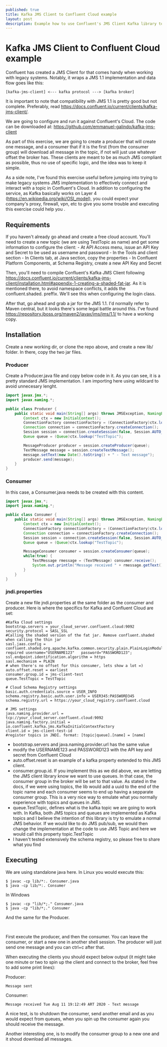 ```yaml
---
published: true
title: Kafka JMS Client to Confluent Cloud example
layout: post
description: Example how to use Confluent's JMS Client Kafka library to connect from legacy systems
---
```


# Kafka JMS Client to Confluent Cloud example

Confluent has created a JMS Client for that comes handy when working with legacy systems. Notably, it wraps a JMS 1.1 implementation and data flow goes like this:
```
[kafka-jms-client] <--- kafka protocol ---> [kafka broker]
``` 

It is important to note that compatibility with JMS 1.1 is pretty good but not complete. Preferably, read https://docs.confluent.io/current/clients/kafka-jms-client/.


We are going to configure and run it against Confluent's Cloud. The code can be downloaded at: https://github.com/emmanuel-galindo/kafka-jms-client

As part of this exercise, we are going to create a producer that will create one message, and a consumer that if it is the first (from the consumer group) will download all message in the topic, if not will just use whatever offset the broker has. These clients are meant to be as much JMS compliant as possible, thus no use of specific logic, and the idea was to keep it simple. 

As a side note, I've found this exercise useful before jumping into trying to make legacy systems JMS implementation to effectively connect and interact with a topic in Confluent's Cloud. In addition to configuring the service, as Kafka basically works on Layer 4 (https://en.wikipedia.org/wiki/OSI_model), you could expect your company's proxy, firewall, vpn, etc to give you some trouble and executing this exercise could help you . 

## Requirements

If you haven't already go ahead and create a free cloud account.
You'll need to create a new topic (we are using TestTopic as name) and get some information to configure the client:
    - At API Access menu, issue an API Key and Secret to be used as username and password
    - In the Tools and client section
        - In Clients tab, at Java section, copy the properties
        - In Confluent Platform Components, at Schema Registry, create a new API Key and Secret

Then, you'll need to compile Confluent's Kafka JMS Client following https://docs.confluent.io/current/clients/kafka-jms-client/installation.html#appendix-1-creating-a-shaded-fat-jar. As it is mentioned there, to avoid namespace conflicts, it adds the confluent.shaded. preffix. We'll see this when configuring the login class.

After that, go ahead and grab a jar for the JMS 1.1. I'd normally refer to Maven central, but it looks there's some legal battle around this. I've found https://repository.jboss.org/maven2/javax/jms/jms/1.1/ to have a working copy. 

## Installation

Create a new working dir, or clone the repo above, and create a new lib/ folder. In there, copy the two jar files.

### Producer

Create a Producer.java file and copy below code in it. As you can see, it is a pretty standard JMS implementation. I am importing here using wildcard to avoid unnecesary lenght.

```java
import javax.jmx.*;
import javax.naming.*;

public class Producer {
    public static void main(String[] args) throws JMSException, NamingException {
        Context ctx = new InitialContext();
        ConnectionFactory connectionFactory = (ConnectionFactory)ctx.lookup("ConnectionFactory");
        Connection connection = connectionFactory.createConnection();
        Session session = connection.createSession(false, Session.AUTO_ACKNOWLEDGE);
        Queue queue = (Queue)ctx.lookup("TestTopic");

        MessageProducer producer = session.createProducer(queue);
        TextMessage message = session.createTextMessage();
        message.setText(new Date().toString() + " - Text message");
        producer.send(message);
    }
}
```

### Consumer
In this case, a Consumer.java needs to be created with this content.

```java
import javax.jmx.*;
import javax.naming.*;

public class Consumer {
    public static void main(String[] args) throws JMSException, NamingException {
        Context ctx = new InitialContext();
        ConnectionFactory connectionFactory = (ConnectionFactory)ctx.lookup("ConnectionFactory");
        Connection connection = connectionFactory.createConnection();
        Session session = connection.createSession(false, Session.AUTO_ACKNOWLEDGE);
        Queue queue = (Queue)ctx.lookup("TestTopic");

        MessageConsumer consumer = session.createConsumer(queue);
        while(true) {
            TextMessage rmessage = (TextMessage) consumer.receive();
            System.out.println("Message received " + rmessage.getText());
        }
    }
}
```

### jndi.properties 
Create a new file jndi.properties at the same folder as the consumer and producer. Here is where the specifics for Kafka and Confluent Cloud are set:

```
#Kafka Cloud settings
bootstrap.servers = your_cloud_server.confluent.cloud:9092
security.protocol = SASL_SSL
#Calling the shaded version of the fat jar. Remove confluent.shaded when calling the thin jar
sasl.jaas.config = confluent.shaded.org.apache.kafka.common.security.plain.PlainLoginModule   required username="USERNAME123"   password="PASSWORD123"; 
ssl.endpoint.identification.algorithm = https
sasl.mechanism = PLAIN
# when there's no offset for this consumer, lets show a lot =)
auto.offset.reset = earliest
consumer.group.id = jms-client-test
queue.TestTopic = TestTopic

# Cloud Schema Registry settings
basic.auth.credentials.source = USER_INFO
schema.registry.basic.auth.user.info = USER345:PASSWORD345
schema.registry.url = https://your_cloud_registry.confluent.cloud

# JMS settings
java.naming.provider.url = tcp://your_cloud_server.confluent.cloud:9092
java.naming.factory.initial = io.confluent.kafka.jms.KafkaInitialContextFactory
client.id = jms-client-test-id
#register topics in JNDI. format: [topic|queue].[name] = [name] 
```

- bootstrap.servers and java.naming.provider.url has the same value
- modify the USERNAME123 and PASSWORD123 with the API key and secret from Confluent Cloud
- auto.offset.reset is an example of a kafka property extended to this JMS client. 
- consumer.group.id. If you implement this as we did above, we are letting the JMS client library know we want to use queues. In that case, the consumer group in the broker will be set to that value. As stated in the docs, if we were using topics, the lib would add a uuid to the end of the topic name and each consumer seems to end up having a sepparate consumer group. This is a very nice way to emulate what you normally experience with topics and queues in JMS.
- queue.TestTopic, defines what is the kafka topic we are going to work with. In Kafka, both JMS topics and queues are implemented as Kafka topics and I believe the intention of this library is try to emulate a normal JMS behavior. If we would like to do JMS pub/sub, we would then change the implementation at the code to use JMS Topic and here we would call this property topic.TestTopic
- I haven't tested extensively the schema registry, so please free to share what you find

## Executing 

We are using standalone java here. In Linux you would execute this:
```shell
$ javac -cp lib/*:. Consumer.java
$ java -cp lib/*:. Consumer
```
In Windows
```shell
$ javac -cp "lib/*;." Consumer.java
$ java -cp "lib/*;." Consumer
```
And the same for the Producer.

<br />

First execute the producer, and then the consumer. You can leave the consumer, or start a new one in another shell session. The producer will just send one message and you can ctrl+c after that.

When executing the clients you should expect below output (it might take one minute or two to spin up the client and connect to the broker, feel free to add some print lines):

Producer:
```shell
Message sent
```

Consumer:
```shell
Message received Tue Aug 11 19:12:49 ART 2020 - Text message
```

A nice test, is to shutdown the consumer, send another email and as you would expect from queues, when you spin up the consumer again you should receive the message. 

Another interesting one, is to modify the consumer group to a new one and it shoud download all messages. 